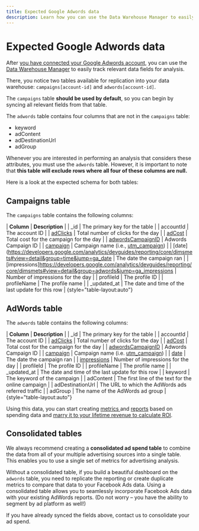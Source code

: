 ```yaml
---
title: Expected Google Adwords data
description: Learn how you can use the Data Warehouse Manager to easily track relevant data fields for analysis.
---
```

# Expected Google Adwords data

After [you have connected your Google Adwords account](../integrations/google-adwords.md), you can use the [Data Warehouse Manager](../../data-warehouse-mgr/tour-dwm.md) to easily track relevant data fields for analysis.

There, you notice two tables available for replication into your data warehouse: `campaigns[account-id]` and `adwords[account-id]`.

The `campaigns` table **should be used by default**, so you can begin by syncing all relevant fields from that table.

The `adwords` table contains four columns that are not in the `campaigns` table:

* keyword
* adContent
* adDestinationUrl
* adGroup

Whenever you are interested in performing an analysis that considers these attributes, you must use the `adwords` table. However, it is important to note that **this table will exclude rows where all four of these columns are null.**

Here is a look at the expected schema for both tables:

## Campaigns table

The `campaigns` table contains the following columns:

| **Column** | **Description** |
| \_id | The primary key for the table  |
| accountId | The account ID |
| [adClicks](https://developers.google.com/analytics/devguides/reporting/core/dimsmets#view=detail&group=adwords&jump=ga_adclicks) | Total number of clicks for the day |
| [adCost](https://developers.google.com/analytics/devguides/reporting/core/dimsmets#view=detail&group=adwords&jump=ga_adcost) | Total cost for the campaign for the day |
| [adwordsCampaignID](https://developers.google.com/analytics/devguides/reporting/core/dimsmets#view=detail&group=adwords&jump=ga_adwordscampaignid) | Adwords Campaign ID |
| [campaign](https://developers.google.com/analytics/devguides/reporting/core/dimsmets#view=detail&group=traffic_sources&jump=ga_campaign) | Campaign name (i.e., [utm\_campaign](https://support.google.com/analytics/answer/1033867?hl=en)) |
| [date](https://developers.google.com/analytics/devguides/reporting/core/dimsmets#view=detail&group=time&jump=ga_date | The date the campaign ran |
| [impressions]https://developers.google.com/analytics/devguides/reporting/core/dimsmets#view=detail&group=adwords&jump=ga_impressions | Number of impressions for the day |
| profileId | The profile ID |
| profileName | The profile name |
| \_updated\_at | The date and time of the last update for this row |
{style="table-layout:auto"}

## AdWords table

The `adwords` table contains the following columns:

| **Column** | **Description** |
| \_id | The primary key for the table  |
| accountId | The account ID |
| [adClicks](https://developers.google.com/analytics/devguides/reporting/core/dimsmets#view=detail&group=adwords&jump=ga_adclicks) | Total number of clicks for the day |
| [adCost](https://developers.google.com/analytics/devguides/reporting/core/dimsmets#view=detail&group=adwords&jump=ga_adcost) | Total cost for the campaign for the day |
| [adwordsCampaignID](https://developers.google.com/analytics/devguides/reporting/core/dimsmets#view=detail&group=adwords&jump=ga_adwordscampaignid) | Adwords Campaign ID |
| [campaign](https://developers.google.com/analytics/devguides/reporting/core/dimsmets#view=detail&group=traffic_sources&jump=ga_campaign) | Campaign name (i.e. [utm\_campaign](https://support.google.com/analytics/answer/1033867?hl=en)) |
| [date](https://developers.google.com/analytics/devguides/reporting/core/dimsmets#view=detail&group=time&jump=ga_date) | The date the campaign ran |
| [impressions](https://developers.google.com/analytics/devguides/reporting/core/dimsmets#view=detail&group=adwords&jump=ga_impressions) | Number of impressions for the day |
| profileId | The profile ID |
| profileName | The profile name |
| \_updated\_at | The date and time of the last update for this row |
| keyword | The keyword of the campaign |
| adContent | The first line of the text for the online campaign |
| adDestinationUrl | The URL to which the AdWords ads referred traffic |
| adGroup | The name of the AdWords ad group |
{style="table-layout:auto"}

Using this data, you can start creating [metrics ](../../../data-user/reports/ess-manage-data-metrics.md) and [reports](../../../tutorials/using-visual-report-builder.md) based on spending data and [marry it to your lifetime revenue to calculate ROI](../../analysis/roi-ad-camp.md).

## Consolidated tables

We always recommend creating a **consolidated ad spend table** to combine the data from all of your multiple advertising sources into a single table. This enables you to use a single set of metrics for advertising analysis.

Without a consolidated table, if you build a beautiful dashboard on the `adwords` table, you need to replicate the reporting or create duplicate metrics to compare that data to your Facebook Ads data. Using a consolidated table allows you to seamlessly incorporate Facebook Ads data with your existing AdWords reports. (Do not worry – you have the ability to segment by ad platform as well!)

If you have already synced the fields above, contact us to consolidate your ad spend.
